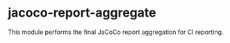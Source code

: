 # jacoco-report-aggregate

This module performs the final JaCoCo report aggregation for CI reporting.
